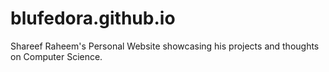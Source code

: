 # blufedora.github.io

Shareef Raheem's Personal Website showcasing his projects and thoughts on Computer Science.

